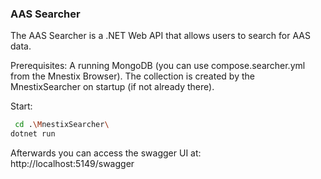 ### AAS Searcher

The AAS Searcher is a .NET Web API that allows users to search for AAS data.

Prerequisites:
A running MongoDB (you can use compose.searcher.yml from the Mnestix Browser). 
The collection is created by the MnestixSearcher on startup (if not already there).

Start:
```bash
 cd .\MnestixSearcher\
dotnet run
```

Afterwards you can access the swagger UI at:
http://localhost:5149/swagger